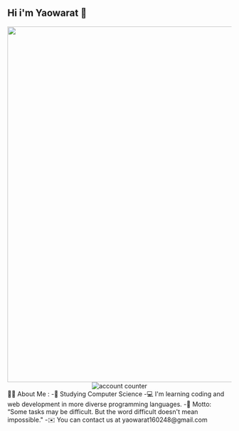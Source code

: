 ## Hi i'm Yaowarat 👋
<div id="header" align="center">
  <img src="https://media.giphy.com/media/LMcB8XospGZO8UQq87/giphy.gif?cid=ecf05e473u8czm8xc9n0vnq1rtnwalq6ruu1rh0cdcrtlpc1&ep=v1_gifs_related&rid=giphy.gif&ct=g" width="800"/>
</div>
<div id="header" align="center">
<img src="https://komarev.com/ghpvc/?username=Yaowarat16&style=flat-square&color=blue" alt="account counter"/>
</div>
👩‍💻 About Me :
-🏫 Studying Computer Science
-💻 I'm learning coding and web development in more diverse programming languages.
-💖 Motto: “Some tasks may be difficult. But the word difficult doesn't mean impossible."
-✉️ You can contact us at yaowarat160248@gmail.com

